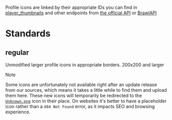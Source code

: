 Profile icons are linked by their appropriate IDs you can find in [player_thumbnails](https://api.brawlify.com/game/csv_logic/player_thumbnails) and other endpoints from [the official API](https://developer.brawlstars.com/) or [BrawlAPI](https://brawlapi.com/)

# Standards

## regular
Unmodified larger profile icons in appropriate borders. 200x200 and larger

> [!NOTE]
> Some icons are unfortunately not available right after an update release from our sources, which means it takes a little while to find them and upload them here. These new icons will temporarily be redirected to the [`Unknown.png`](/profile-icons/regular/Unknown.png) icon in their place. On websites it's better to have a placeholder icon rather than a `404 Not Found` error, as it impacts SEO and browsing experience.